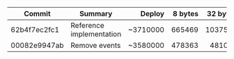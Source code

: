 | Commit       | Summary                  | Deploy   | 8 bytes  | 32 bytes |
|--------------|--------------------------|---------:|---------:|---------:|
| 62b4f7ec2fc1 | Reference implementation | ~3710000 | 665469   | 1037529  |
| 00082e9947ab | Remove events            | ~3580000 | 478363   | 481073   |
